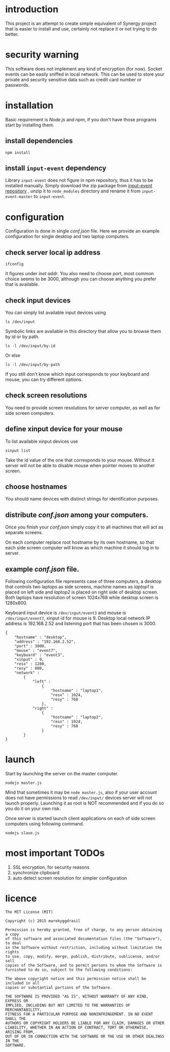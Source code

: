 # introduction

This project is an attempt to create simple equivalent of Synergy project that is easier to install and use, certainly not replace it or not trying to do better.

# security warning

This software does not implement any kind of encryption (for now). Socket events can be easily sniffed in local network. This can be used to store your private and security sensitive data such as credit card number or passwords.

# installation

Basic requirement is *Node.js* and *npm*, if you don't have those programs start by installing them.

## install dependencies

`npm install`

## install `input-event` dependency

Library `input-event` does not figure in npm repository, thus it has to be installed manually. Simply download the zip package from [input-event repository](https://github.com/risacher/input-event) , unzip it to `node_modules` directory and rename it from `input-event-master` to `input-event`.

# configuration

Configuration is done in single *conf.json* file. Here we provide an example configuration for single desktop and two laptop computers.

## check server local ip address

`ifconfig`

It figures under *inet addr*. You also need to choose port, most common choice seems to be 3000, although you can choose anything you prefer that is available.

## check input devices

You can simply list available input devices using

`ls /dev/input` 

Symbolic links are available in this directory that allow you to browse them by id or by path.

`ls -l /dev/input/by-id` 

Or else

`ls -l /dev/input/by-path` 

If you still don't know which input corresponds to your keyboard and mouse, you can try different options.

## check screen resolutions

You need to provide screen resolutions for server computer, as well as for side screen computers.

## define xinput device for your mouse

To list available xinput devices use

`xinput list`

Take the id value of the one that corresponds to your mouse. Without it server will not be able to disable mouse when pointer moves to another screen.

## choose hostnames

You should name devices with distinct strings for identification purposes.

## distribute *conf.json* among your computers.

Once you finish your *conf.json* simply copy it to all machines that will act as separate screens. 

On each computer replace root hostname by its own hostname, so that each side screen computer will know as which machine it should log in to server.

## example *conf.json* file.

Following configuration file represents case of three computers, a desktop that controls two laptops as side screens, machine names as *laptop1* is placed on left side and *laptop2* is placed on right side of desktop screen. Both laptops have resolution of screen 1024x768 while desktop screen is 1280x800.

Keyboard input device is `/dev/input/event3` and mouse is `/dev/input/event7`, xinput id for mouse is 9. Desktop local network IP address is 192.168.2.52 and listening port that has been chosen is 3000.

```
{
	"hostname" : "desktop",
	"address" : "192.168.2.52",
	"port" : 3000,
	"mouse" : "event7",
	"keyboard" : "event3",
	"xinput" : 9,
	"resx" : 1280,
	"resy" : 800,
	"network" :
		{
			"left" :
				{
					"hostname" : "laptop1",
					"resx" : 1024,
					"resy" : 768
				},
			"right" :
				{
					"hostname" : "laptop2",
					"resx" : 1024,
					"resy" : 768
				}
		}
}
```

# launch

Start by launching the server on the master computer.

`nodejs master.js`

Mind that sometimes it may be `node master.js`, also if your user account does not have permissions to read `/dev/input/` devices server will not launch properly. Launching it as root is NOT recommended and if you do so you do it on your own risk. 

Once server is started launch client applications on each of side screen computers using following command.

`nodejs slave.js`

# most important TODOs

1. SSL encryption, for security reasons
2. synchronize clipboard
3. auto detect screen resolution for simpler configuration

# licence

```
The MIT License (MIT)

Copyright (c) 2015 marekyggdrasil

Permission is hereby granted, free of charge, to any person obtaining a copy
of this software and associated documentation files (the "Software"), to deal
in the Software without restriction, including without limitation the rights
to use, copy, modify, merge, publish, distribute, sublicense, and/or sell
copies of the Software, and to permit persons to whom the Software is
furnished to do so, subject to the following conditions:

The above copyright notice and this permission notice shall be included in all
copies or substantial portions of the Software.

THE SOFTWARE IS PROVIDED "AS IS", WITHOUT WARRANTY OF ANY KIND, EXPRESS OR
IMPLIED, INCLUDING BUT NOT LIMITED TO THE WARRANTIES OF MERCHANTABILITY,
FITNESS FOR A PARTICULAR PURPOSE AND NONINFRINGEMENT. IN NO EVENT SHALL THE
AUTHORS OR COPYRIGHT HOLDERS BE LIABLE FOR ANY CLAIM, DAMAGES OR OTHER
LIABILITY, WHETHER IN AN ACTION OF CONTRACT, TORT OR OTHERWISE, ARISING FROM,
OUT OF OR IN CONNECTION WITH THE SOFTWARE OR THE USE OR OTHER DEALINGS IN THE
SOFTWARE.
```


